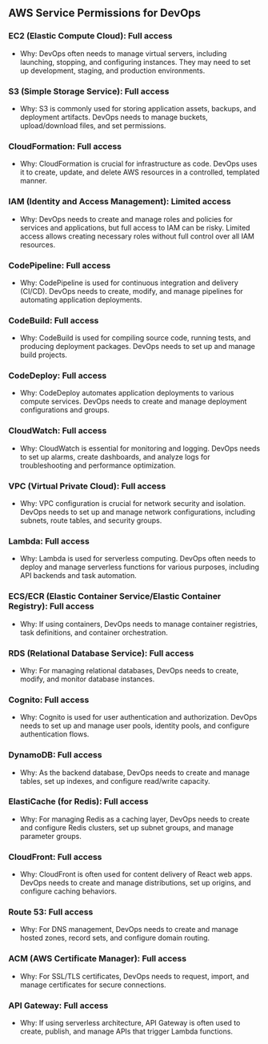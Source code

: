 ## AWS Service Permissions for DevOps

### EC2 (Elastic Compute Cloud): Full access
* Why: DevOps often needs to manage virtual servers, including launching, stopping, and configuring instances. They may need to set up development, staging, and production environments.

### S3 (Simple Storage Service): Full access
* Why: S3 is commonly used for storing application assets, backups, and deployment artifacts. DevOps needs to manage buckets, upload/download files, and set permissions.

### CloudFormation: Full access
* Why: CloudFormation is crucial for infrastructure as code. DevOps uses it to create, update, and delete AWS resources in a controlled, templated manner.

### IAM (Identity and Access Management): Limited access
* Why: DevOps needs to create and manage roles and policies for services and applications, but full access to IAM can be risky. Limited access allows creating necessary roles without full control over all IAM resources.

### CodePipeline: Full access
* Why: CodePipeline is used for continuous integration and delivery (CI/CD). DevOps needs to create, modify, and manage pipelines for automating application deployments.

### CodeBuild: Full access
* Why: CodeBuild is used for compiling source code, running tests, and producing deployment packages. DevOps needs to set up and manage build projects.

### CodeDeploy: Full access
* Why: CodeDeploy automates application deployments to various compute services. DevOps needs to create and manage deployment configurations and groups.

### CloudWatch: Full access
* Why: CloudWatch is essential for monitoring and logging. DevOps needs to set up alarms, create dashboards, and analyze logs for troubleshooting and performance optimization.

### VPC (Virtual Private Cloud): Full access
* Why: VPC configuration is crucial for network security and isolation. DevOps needs to set up and manage network configurations, including subnets, route tables, and security groups.

### Lambda: Full access
* Why: Lambda is used for serverless computing. DevOps often needs to deploy and manage serverless functions for various purposes, including API backends and task automation.

### ECS/ECR (Elastic Container Service/Elastic Container Registry): Full access
* Why: If using containers, DevOps needs to manage container registries, task definitions, and container orchestration.

### RDS (Relational Database Service): Full access
* Why: For managing relational databases, DevOps needs to create, modify, and monitor database instances.

### Cognito: Full access
* Why: Cognito is used for user authentication and authorization. DevOps needs to set up and manage user pools, identity pools, and configure authentication flows.

### DynamoDB: Full access
* Why: As the backend database, DevOps needs to create and manage tables, set up indexes, and configure read/write capacity.

### ElastiCache (for Redis): Full access
* Why: For managing Redis as a caching layer, DevOps needs to create and configure Redis clusters, set up subnet groups, and manage parameter groups.

### CloudFront: Full access
* Why: CloudFront is often used for content delivery of React web apps. DevOps needs to create and manage distributions, set up origins, and configure caching behaviors.

### Route 53: Full access
* Why: For DNS management, DevOps needs to create and manage hosted zones, record sets, and configure domain routing.

### ACM (AWS Certificate Manager): Full access
* Why: For SSL/TLS certificates, DevOps needs to request, import, and manage certificates for secure connections.

### API Gateway: Full access
* Why: If using serverless architecture, API Gateway is often used to create, publish, and manage APIs that trigger Lambda functions.
